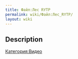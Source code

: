 ```yaml
---
title: Файл:Лес RYTP
permalink: wiki/Файл:Лес_RYTP/
layout: wiki
---
```


## Description

[Категория:Видео](Категория:Видео "wikilink")
